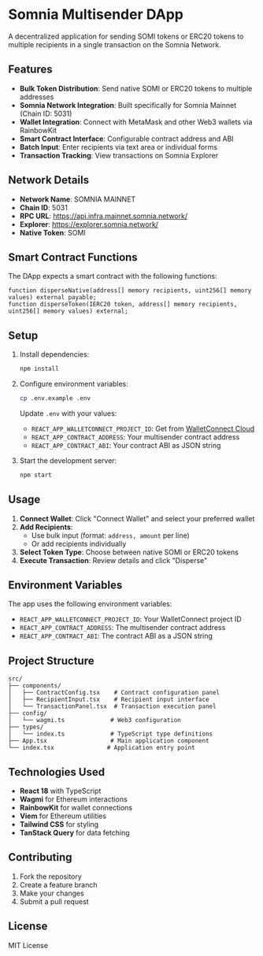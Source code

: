 # Somnia Multisender DApp

A decentralized application for sending SOMI tokens or ERC20 tokens to multiple recipients in a single transaction on the Somnia Network.

## Features

- **Bulk Token Distribution**: Send native SOMI or ERC20 tokens to multiple addresses
- **Somnia Network Integration**: Built specifically for Somnia Mainnet (Chain ID: 5031)
- **Wallet Integration**: Connect with MetaMask and other Web3 wallets via RainbowKit
- **Smart Contract Interface**: Configurable contract address and ABI
- **Batch Input**: Enter recipients via text area or individual forms
- **Transaction Tracking**: View transactions on Somnia Explorer

## Network Details

- **Network Name**: SOMNIA MAINNET
- **Chain ID**: 5031
- **RPC URL**: https://api.infra.mainnet.somnia.network/
- **Explorer**: https://explorer.somnia.network/
- **Native Token**: SOMI

## Smart Contract Functions

The DApp expects a smart contract with the following functions:

```solidity
function disperseNative(address[] memory recipients, uint256[] memory values) external payable;
function disperseToken(IERC20 token, address[] memory recipients, uint256[] memory values) external;
```

## Setup

1. Install dependencies:
   ```bash
   npm install
   ```

2. Configure environment variables:
   ```bash
   cp .env.example .env
   ```

   Update `.env` with your values:
   - `REACT_APP_WALLETCONNECT_PROJECT_ID`: Get from [WalletConnect Cloud](https://cloud.walletconnect.com/)
   - `REACT_APP_CONTRACT_ADDRESS`: Your multisender contract address
   - `REACT_APP_CONTRACT_ABI`: Your contract ABI as JSON string

3. Start the development server:
   ```bash
   npm start
   ```

## Usage

1. **Connect Wallet**: Click "Connect Wallet" and select your preferred wallet
2. **Add Recipients**:
   - Use bulk input (format: `address, amount` per line)
   - Or add recipients individually
3. **Select Token Type**: Choose between native SOMI or ERC20 tokens
4. **Execute Transaction**: Review details and click "Disperse"

## Environment Variables

The app uses the following environment variables:

- `REACT_APP_WALLETCONNECT_PROJECT_ID`: Your WalletConnect project ID
- `REACT_APP_CONTRACT_ADDRESS`: The multisender contract address
- `REACT_APP_CONTRACT_ABI`: The contract ABI as a JSON string

## Project Structure

```
src/
├── components/
│   ├── ContractConfig.tsx    # Contract configuration panel
│   ├── RecipientInput.tsx    # Recipient input interface
│   └── TransactionPanel.tsx  # Transaction execution panel
├── config/
│   └── wagmi.ts             # Web3 configuration
├── types/
│   └── index.ts             # TypeScript type definitions
├── App.tsx                  # Main application component
└── index.tsx               # Application entry point
```

## Technologies Used

- **React 18** with TypeScript
- **Wagmi** for Ethereum interactions
- **RainbowKit** for wallet connections
- **Viem** for Ethereum utilities
- **Tailwind CSS** for styling
- **TanStack Query** for data fetching

## Contributing

1. Fork the repository
2. Create a feature branch
3. Make your changes
4. Submit a pull request

## License

MIT License
